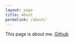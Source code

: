 ```yaml
---
layout: page
title: About
permalink: /about/
---
```


This page is about me. 
[Github](https://github.com/edward1kim)

